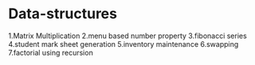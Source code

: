 # Data-structures
1.Matrix Multiplication
2.menu based number property
3.fibonacci series
4.student mark sheet generation
5.inventory maintenance
6.swapping
7.factorial using recursion
